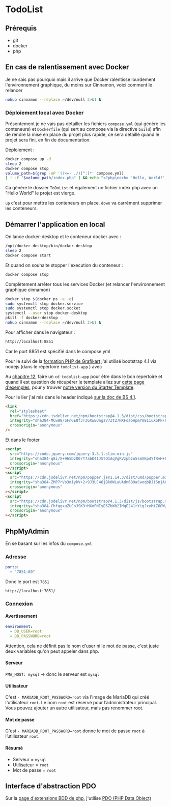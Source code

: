 # TodoList

## Prérequis

- git
- docker
- php

## En cas de ralentissement avec Docker

Je ne sais pas pourquoi mais il arrive que Docker ralentisse lourdement l'environnement graphique, du moins sur Cinnamon, voici comment le relancer

```bash
nohup cinnamon --replace >/dev/null 2>&1 &
```

### Déploiement local avec Docker

Présentement je ne vais pas détailler les fichiers `compose.yml` (qui génère les conteneurs) et `Dockerfile` (qui sert au compose via la directive `build`) afin de rendre la mise en place du projet plus rapide, ce sera détaillé quand le projet sera fini, en fin de documentation.

Déploiement :

```bash
docker compose up -d
sleep 2
docker compose stop
volume_path=$(grep -oP '(?<=- ./)[^:]*' compose.yml)
[ ! -f "$volume_path/index.php" ] && echo "<?php\necho 'Hello, World!';\n?>" > "$volume_path/index.php"
```

Ca génère le dossier `ToDoList` et également un fichier index.php avec un "Hello World" le projet est vierge.

`up` c'est pour mettre les conteneurs en place, `down` va carrément supprimer les conteneurs.

## Démarrer l'application en local

On lance docker-desktop et le conteneur docker avec :

```sh
/opt/docker-desktop/bin/docker-desktop
sleep 2
docker compose start
```

Et quand on souhaite stopper l'execution du conteneur :

```bash
docker compose stop
```

Complètement arrêter tous les services Docker (et relancer l'environnement graphique cinnamon)

```bash
docker stop $(docker ps -a -q)
sudo systemctl stop docker.service
sudo systemctl stop docker.socket
systemctl --user stop docker-desktop
pkill -f docker-desktop
nohup cinnamon --replace >/dev/null 2>&1 &
```

Pour afficher dans le navigateur :

```html
http://localhost:8851
```

Car le port 8851 est spécifié dans le compose.yml

Pour le suivi de la [formation PHP de Grafikart](https://youtube.com/playlist?list=PLjwdMgw5TTLVDv-ceONHM_C19dPW1MAMD) j'ai utilisé bootstrap 4.1 via nodejs (dans le répertoire `todolist-app` ) avec

Au [chapitre 12](https://youtu.be/_WprUvG1mbs?list=PLjwdMgw5TTLVDv-ceONHM_C19dPW1MAMD), faire un `cd todolist-app` pour être dans le bon repertoire et quand il est question de récupérer le template allez sur [cette page d'exemples](https://getbootstrap.com/docs/4.1/examples/), pour y trouver [notre version du Starter Template](https://getbootstrap.com/docs/4.1/examples/starter-template/).

Pour le lier j'ai mis dans le header indiqué [sur la doc de BS 4.1](https://getbootstrap.com/docs/4.1/getting-started/introduction/).

```html
<link
  rel="stylesheet"
  href="https://cdn.jsdelivr.net/npm/bootstrap@4.1.3/dist/css/bootstrap.min.css"
  integrity="sha384-MCw98/SFnGE8fJT3GXwEOngsV7Zt27NXFoaoApmYm81iuXoPkFOJwJ8ERdknLPMO"
  crossorigin="anonymous"
/>
```

Et dans le footer

```html
<script
  src="https://code.jquery.com/jquery-3.3.1.slim.min.js"
  integrity="sha384-q8i/X+965DzO0rT7abK41JStQIAqVgRVzpbzo5smXKp4YfRvH+8abtTE1Pi6jizo"
  crossorigin="anonymous"
></script>
<script
  src="https://cdn.jsdelivr.net/npm/popper.js@1.14.3/dist/umd/popper.min.js"
  integrity="sha384-ZMP7rVo3mIykV+2+9J3UJ46jBk0WLaUAdn689aCwoqbBJiSnjAK/l8WvCWPIPm49"
  crossorigin="anonymous"
></script>
<script
  src="https://cdn.jsdelivr.net/npm/bootstrap@4.1.3/dist/js/bootstrap.min.js"
  integrity="sha384-ChfqqxuZUCnJSK3+MXmPNIyE6ZbWh2IMqE241rYiqJxyMiZ6OW/JmZQ5stwEULTy"
  crossorigin="anonymous"
></script>
```

## PhpMyAdmin

En se basant sur les infos du `compose.yml`

### Adresse

```yml
ports:
  - "7851:80"
```

Donc le port est `7851`

```http
http://localhost:7851/
```

### Connexion

#### Avertissement

```yml
environment:
  - DB_USER=root
  - DB_PASSWORD=root
```

Attention, cela ne définit pas le nom d'user ni le mot de passe, c'est juste deux variables qu'on peut appeler dans php.

#### Serveur

`PMA_HOST: mysql` -> donc le serveur est `mysql`

#### Utilisateur

C'est `- MARIADB_ROOT_PASSWORD=root` via l'image de MariaDB qui créé l'utilisateur `root`. Le nom `root` est réservé pour l’administrateur principal. Vous pouvez ajouter un autre utilisateur, mais pas renommer root.

#### Mot de passe

C'est `- MARIADB_ROOT_PASSWORD=root` donne le mot de passe `root` à l’utilisateur `root`.

#### Résumé

- Serveur = `mysql`
- Utilisateur = `root`
- Mot de passe = `root`

## Interface d'abstraction PDO

Sur la [page d'extensions BDD de php](https://www.php.net/manual/fr/refs.database.php), j'utilise [PDO (PHP Data Object)](https://www.php.net/manual/fr/book.pdo.php)